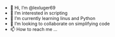 - 👋 Hi, I’m @lexluger69
- 👀 I’m interested in scripting
- 🌱 I’m currently learning linus and Python
- 💞️ I’m looking to collaborate on simplifying code
- 📫 How to reach me ...

<!---
lexluger69/lexluger69 is a ✨ special ✨ repository because its `README.md` (this file) appears on your GitHub profile.
You can click the Preview link to take a look at your changes.
--->
